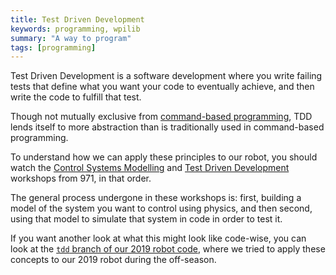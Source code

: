 ```yaml
---
title: Test Driven Development
keywords: programming, wpilib
summary: "A way to program"
tags: [programming]
---
```


Test Driven Development is a software development where you write failing tests that define what you want your code to eventually achieve, and then write the code to fulfill that test.

Though not mutually exclusive from [command-based programming](/main/robot_programming/command_based_programming), TDD lends itself to more abstraction than is traditionally used in command-based programming.

To understand how we can apply these principles to our robot, you should watch the [Control Systems Modelling](https://youtu.be/RLrZzSpHP4E) and [Test Driven Development](https://youtu.be/uGtT8ojgSzg) workshops from 971, in that order.

The general process undergone in these workshops is: first, building a model of the system you want to control using physics, and then second, using that model to simulate that system in code in order to test it.

If you want another look at what this might look like code-wise, you can look at the [`tdd` branch of our 2019 robot code](https://github.com/Team4159/FRC-2019/tree/tdd), where we tried to apply these concepts to our 2019 robot during the off-season.
